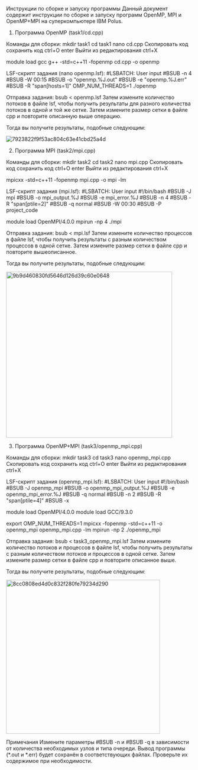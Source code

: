 Инструкции по сборке и запуску программы
Данный документ содержит инструкции по сборке и запуску программ OpenMP, MPI и OpenMP+MPI на суперкомпьютере IBM Polus.

1. Программа OpenMP (task1/cd.cpp)
   
Команды для сборки:
mkdir task1
cd task1
nano cd.cpp
Скопировать код
сохранить код ctrl+O enter
Выйти из редактирования ctrl+X

module load gcc
g++ -std=c++11 -fopenmp cd.cpp -o openmp

LSF-скрипт задания (nano openmp.lsf):
#LSBATCH: User input
#BSUB -n 4
#BSUB -W 00:15
#BSUB -o "openmp.%J.out"
#BSUB -e "openmp.%J.err"
#BSUB -R "span[hosts=1]"
OMP_NUM_THREADS=1 ./openmp

Отправка задания:
bsub < openmp.lsf
Затем измените количество потоков в файле lsf, чтобы получить результаты для разного количества потоков в одной и той же сетке. Затем измените размер сетки в файле cpp и повторите описанную выше операцию.

Тогда вы получите результаты, подобные следующим:

![7923822f9f53ac804c63e41cbd25a4d](https://github.com/user-attachments/assets/921d4e01-29e2-4635-af0c-d4f0562d5ee9)

2. Программа MPI (task2/mpi.cpp)
   
Команды для сборки:
mkdir task2
cd task2
nano mpi.cpp
Скопировать код
сохранить код ctrl+O enter
Выйти из редактирования ctrl+X

mpicxx -std=c++11 -fopenmp mpi.cpp -o mpi -lm

LSF-скрипт задания (mpi.lsf):
#LSBATCH: User input
#!/bin/bash
#BSUB -J mpi
#BSUB -o mpi_output.%J
#BSUB -e mpi_error.%J
#BSUB -n 4
#BSUB -R "span[ptile=2]"
#BSUB -q normal
#BSUB -W 00:30
#BSUB -P project_code

module load OpenMPI/4.0.0
mpirun -np 4 ./mpi

Отправка задания:
bsub < mpi.lsf
Затем измените количество процессов в файле lsf, чтобы получить результаты с разным количеством процессов в одной сетке. Затем измените размер сетки в файле cpp и повторите вышеописанное.

Тогда вы получите результаты, подобные следующим:

<img width="449" alt="9b9d460830fd5646d126d39c60e0648" src="https://github.com/user-attachments/assets/39dd95cc-f183-4992-aa8c-9d3d9c0111d9">

3. Программа OpenMP+MPI (task3/openmp_mpi.cpp)
   
Команды для сборки:
mkdir task3
cd task3
nano openmp_mpi.cpp
Скопировать код
сохранить код ctrl+O enter
Выйти из редактирования ctrl+X

LSF-скрипт задания (openmp_mpi.lsf):
#LSBATCH: User input
#!/bin/bash
#BSUB -J openmp_mpi
#BSUB -o openmp_mpi_output.%J
#BSUB -e openmp_mpi_error.%J
#BSUB -q normal
#BSUB -n 2
#BSUB -R "span[ptile=4]"
#BSUB -x

module load OpenMPI/4.0.0
module load GCC/9.3.0

export OMP_NUM_THREADS=1
mpicxx -fopenmp -std=c++11 -o openmp_mpi openmp_mpi.cpp -lm
mpirun -np 2 ./openmp_mpi

Отправка задания:
bsub < task3_openmp_mpi.lsf
Затем измените количество потоков и процессов в файле lsf, чтобы получить результаты с разным количеством потоков и процессов в одной сетке. Затем измените размер сетки в файле cpp и повторите описанное выше.

Тогда вы получите результаты, подобные следующим:

<img width="416" alt="8cc0808ed4d0c832f280fe79234d290" src="https://github.com/user-attachments/assets/ff51dd3a-f58b-48c7-bb49-00b341421363">

Примечания
Измените параметры #BSUB -n и #BSUB -q в зависимости от количества необходимых узлов и типа очереди.
Вывод программы (*.out и *.err) будет сохранён в соответствующих файлах. Проверьте их содержимое при необходимости.




